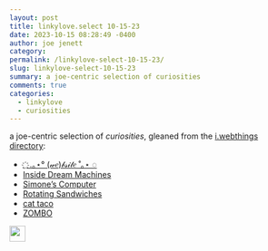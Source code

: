 ```yaml
---
layout: post
title: linkylove.select 10-15-23
date: 2023-10-15 08:28:49 -0400
author: joe jenett
category: 
permalink: /linkylove-select-10-15-23/
slug: linkylove-select-10-15-23
summary: a joe-centric selection of curiosities
comments: true
categories:
  - linkylove
  - curiosities
---
```

<p>a joe-centric selection of <em>curiosities</em>, gleaned from the <a href="https://directory.joejenett.com/">i.webthings directory</a>:</p>
<ul class="linkylove">
	<li><a title="a living collection of internet dreams from people like you, inhabitants of the internet" href="https://we-b.site/">&nbsp;   ҉ .｡⋆° (𝓌𝑒)𝒷𝓈𝒾𝓉𝑒 ˚｡⋆ ◌</a></li>
	<li><a title="Inside Dream Machines. A (post-)phenomenological index of digital specters. By Hunor Karamán" href="https://dream-machines.hex22.org/">Inside Dream Machines</a></li>
	<li><a title="Simone Marzulli’s personal website, feel free to click your favourite buttons!" href="https://simone.computer/">Simone’s Computer</a></li>
	<li><a title="that’s it" href="https://rotatingsandwiches.com/">Rotating Sandwiches</a></li>
	<li><a title="an interactive story" href="https://philome.la/4non4lchemist/cat_taco_outside/play/index.html">cat taco</a></li>
	<li><a title='“Welcome to Zombo.com!”' href="https://zombo.com/">ZOMBO</a></li>
</ul>
<p><img src="https://iwebthings.joejenett.com/images/newguy.png" alt="" width="28"></p>
<a href="https://brid.gy/publish/mastodon"></a>